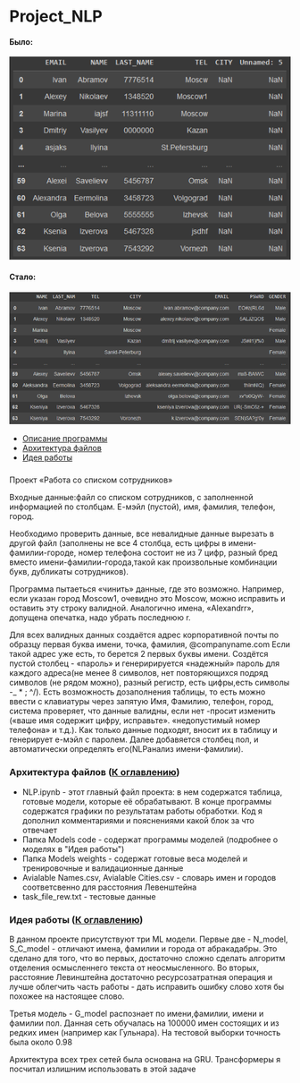 # Project_NLP

#### Было:
![alt text](https://github.com/Terkingil/Project_NLP/blob/main/Images/before.png)
#### Стало:
![alt text](https://github.com/Terkingil/Project_NLP/blob/main/Images/after.png)

 <a name="Cntns"></a>
 + [Описание программы](#Desc)
 + [Архитектура файлов](#Arch)
 + [Идея работы](#Idea)



### <a name="Desc"></a>	
<p>Проект «Работа со списком сотрудников»</p>
<p>Входные данные:файл со списком сотрудников, с заполненной информацией по столбцам. Е-мэйл (пустой), имя, фамилия, телефон, город.</p>
<p>Необходимо проверить данные, все невалидные данные вырезать в другой файл (заполнены не все 4 столбца, есть цифры в имени-фамилии-городе, номер телефона  состоит  не  из  7  цифр,  разный  бред  вместо  имени-фамилии-города,такой  как произвольные комбинации букв, дубликаты сотрудников).</p>
<p>Программа пытаеться «чинить» данные, где это возможно. Например, если указан город Moscow1, очевидно это Mosсow, можно исправить и оставить эту строку валидной. 
Аналогично имена, «Alexandrr», допущена опечатка, надо убрать последнюю r. </p>
<p>Для всех валидных данных создаётся адрес корпоративной почты по образцу первая буква имени, точка, фамилия, @companyname.com Если такой адрес уже есть, то берется 2 первых буквы имени. 
Создётся пустой столбец - «пароль» и генеририруется «надежный» пароль для каждого адреса(не менее 8 символов, нет повторяющихся подряд символов (не рядом можно), разный регистр, есть цифры,есть символы -_ * ; ^/).
Есть возможность дозаполнения таблицы, то есть можно ввести с клавиатуры через запятую Имя, Фамилию, телефон, город, система проверяет, что данные валидны, если нет -просит изменить («ваше имя содержит  цифру,  исправьте».  «недопустимый  номер  телефона»  и  т.д.). Как  только  данные подходят, вносит их в таблицу и генерирует е-мэйл с паролем. 
Далее добавяется столбец пол, и автоматически определять его(NLPанализ имени-фамилии).</p>

### Архитектура файлов<a name="Arch"></a> ([К оглавлению](#Cntns))

* NLP.ipynb - этот главный файл проекта: в нем содержатся таблица, готовые модели, которые её обрабатывают. В конце программы содержатся графики по результатам работы обработки. Код я дополнил комментариями и пояснениями какой блок за что отвечает
* Папка Models code - содержат программы моделей (подробнее о моделях в "Идея работы")
* Папка Models weights - содержат готовые веса моделей и тренировочные и валидационные данные
* Avialable Names.csv, Avialable Cities.csv - словарь имен и городов соответсвенно для расстояния Левенштейна
* task_file_rew.txt - тестовые данные

### Идея работы<a name="Idea"></a> ([К оглавлению](#Cntns))

<p>В данном проекте присутствуют три ML модели. Первые две - N_model, S_C_model - отличают имена, фамилии и города от абракадабры. Это сделано для того, что во первых, достаточно сложно сделать алгоритм отделения осмысленнего текста от неосмысленного. Во вторых, расстояние Левинштейна достаточно ресурсозатратная операция и лучше облегчить часть работы - дать исправить ошибку слово хотя бы похожее на настоящее слово.</p>

<p>Третья модель - G_model распознает по имени,фамилии, имени и фамилии пол. Данная сеть обучалась на 100000 имен состоящих и из редких имен (например как Гульнара). На тестовой выборки точность была около 0.98</p>

<p>Архитектура всех трех сетей была основана на GRU. Трансформеры я посчитал излишним использовать в этой задаче</p>
